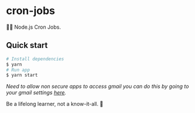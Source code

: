 # cron-jobs

🚀💤 Node.js Cron Jobs.

## Quick start

```sh
# Install dependencies
$ yarn
# Run app
$ yarn start
```

*Need to allow non secure apps to access gmail you can do this by going to your gmail settings [here](https://myaccount.google.com/lesssecureapps).*

<!-- INSPIRATIONAL_QUOTE_START -->
Be a lifelong learner, not a know-it-all.
🦄
<!-- INSPIRATIONAL_QUOTE_END -->
